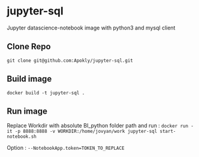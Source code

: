 # jupyter-sql
Jupyter datascience-notebook image with python3 and mysql client

## Clone Repo
`git clone git@github.com:Apokly/jupyter-sql.git`


## Build image
`docker build -t jupyter-sql .`


## Run image

Replace Workdir with absolute BI_python folder path and run :
`docker run -it -p 8888:8888 -v WORKDIR:/home/jovyan/work jupyter-sql start-notebook.sh`

Option : `--NotebookApp.token=TOKEN_TO_REPLACE`
